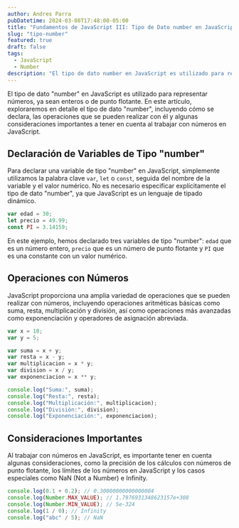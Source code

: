 ```yaml
---
author: Andres Parra
pubDatetime: 2024-03-08T17:48:00-05:00
title: "Fundamentos de JavaScript III: Tipo de Dato number en JavaScript"
slug: "tipo-number"
featured: true
draft: false
tags:
  - JavaScript
  - Number
description: "El tipo de dato number en JavaScript es utilizado para representar números, ya sean enteros o de punto flotante. En este artículo, exploraremos en detalle el tipo de dato number, incluyendo cómo se declara, las operaciones que se pueden realizar con él y algunas consideraciones importantes a tener en cuenta al trabajar con números en JavaScript."
---
```


El tipo de dato "number" en JavaScript es utilizado para representar números, ya sean enteros o de punto flotante. En este artículo, exploraremos en detalle el tipo de dato "number", incluyendo cómo se declara, las operaciones que se pueden realizar con él y algunas consideraciones importantes a tener en cuenta al trabajar con números en JavaScript.

## Declaración de Variables de Tipo "number"

Para declarar una variable de tipo "number" en JavaScript, simplemente utilizamos la palabra clave `var`, `let` o `const`, seguida del nombre de la variable y el valor numérico. No es necesario especificar explícitamente el tipo de dato "number", ya que JavaScript es un lenguaje de tipado dinámico.

```javascript
var edad = 30;
let precio = 49.99;
const PI = 3.14159;
```

En este ejemplo, hemos declarado tres variables de tipo "number": `edad` que es un número entero, `precio` que es un número de punto flotante y `PI` que es una constante con un valor numérico.

## Operaciones con Números

JavaScript proporciona una amplia variedad de operaciones que se pueden realizar con números, incluyendo operaciones aritméticas básicas como suma, resta, multiplicación y división, así como operaciones más avanzadas como exponenciación y operadores de asignación abreviada.

```javascript
var x = 10;
var y = 5;

var suma = x + y;
var resta = x - y;
var multiplicacion = x * y;
var division = x / y;
var exponenciacion = x ** y;

console.log("Suma:", suma);
console.log("Resta:", resta);
console.log("Multiplicación:", multiplicacion);
console.log("División:", division);
console.log("Exponenciación:", exponenciacion);
```

## Consideraciones Importantes

Al trabajar con números en JavaScript, es importante tener en cuenta algunas consideraciones, como la precisión de los cálculos con números de punto flotante, los límites de los números en JavaScript y los casos especiales como NaN (Not a Number) e Infinity.

```javascript
console.log(0.1 + 0.2); // 0.30000000000000004
console.log(Number.MAX_VALUE); // 1.7976931348623157e+308
console.log(Number.MIN_VALUE); // 5e-324
console.log(1 / 0); // Infinity
console.log("abc" / 5); // NaN
```
